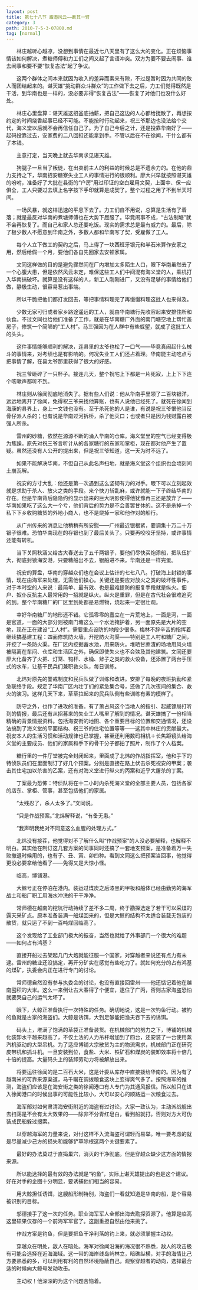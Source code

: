 ```yaml
---
layout: post
title: 第七十八节 甜港风云——断其一臂
category: 3
path: 2010-7-5-3-07800.md
tag: [normal]
---
```


　　林庄越听心越凉，没想到事情在最近七八天里有了这么大的变化。正在烦恼事情该如何解决，煮糖师傅和力工们之间又起了言语冲突。双方为要不要去闹事、谁去闹事和要不要“恢复古法”起了争议。

　　这两个群体之间本来就因为收入的差异而素来有隙，不过是暂时因为共同的敌人而团结起来的。谌天雄“挑动群众斗群众”的工作做下去之后，力工们觉得既然是干活，到华南也是一样的，没必要非得“恢复古法”——恢复了对他们也没什么好处。

　　林庄心里盘算：谌天雄这招釜底抽薪，把自己这边的人心都给搅散了，再想按约定的时间烧香起事已经不可能。不能按时行动起来，祝三爷那边也没法给个交代，海义堂以后就不会再信任自己了。为了自己今后之计，还是投靠华南好了——起码投靠过去，安家费的二八回扣还能拿到手。不管以后在不在徐闻，干什么都有了本钱。

　　主意打定，当天晚上就去华南求见谌天雄。

　　狗腿子一旦当了叛徒，在出卖前主人的利益的时候总是不遗余力的。在他的鼎力支持之下，华南招安糖寮失业工人的事情进行的很顺利。廖大兴早就按照谌天雄的吩咐，准备好了大批在县衙的“户房”用过印证的空白雇用文契，上面中、保一应俱全，工人只要过去填上名字按下手印就算是成契了。整个过程之用了不到半天时间。

　　一场风暴，就这样迅速的平息下去了。力工们自不用说，总算是生活有了着落；就是最反对华南的煮塘师傅也在大势下屈服了。毕竟闹事不成，“古法制塘”就不会再恢复了。而自己和家人总还要吃饭。现实的需求总是最有威力的。最后，除了极少数人不愿意到华南之外，多数人都和华南写了契，受雇做了工人。

　　每个人立下做工的契约之后，马上得了一块西班牙银元和半石米算作安家之用，然后给假一个月，要他们各自先回家去安顿家属。

　　文同这样做的目的是避免骤然间在厂内增加太多陌生人口，眼下华南虽然去了一个心腹大患，但是依然风云未定，难保这些工人们中间混有海义堂的人，乘机打入华南搞破坏。就算是没有这样的人，新工人刚刚进厂，又没有足够的事情给他们做，静极生动，很容易惹出事端。

　　所以干脆把他们都打发回去，等把事情料理完了再慢慢料理这批人也来得及。

　　少数无家可归或者家乡路途遥远的工人，就由华南塘行先收容起来安排住所和伙食。不过文同也给他们准备了工作，就是在华南糖厂外面的南门塘空地上帮忙盖房子，修筑一个简陋的“工人村”。马三强因为在人群中有些威望，就成了这批工人的头头。

　　这件事情能够顺利的解决，连县里的太爷也松了一口气——毕竟真闹起什么械斗的事情来，对考绩也是有影响的。何况失业工人们还占着理。华南能主动吃点亏把事情了解，在县太爷那里获得了很大的好感。

　　祝三爷砸碎了一只杯子。接连几天，整个祝宅上下都是一片死寂，上上下下连个咳嗽声都听不到。

　　林庄则从徐闻彻底地消失了。据有些人们说：他从华南手里领了二百块银洋，远远地离开了徐闻，免得祝三爷来找他算账，也有人说他已经死了。就死在徐闻到海康的县界上，身上一文钱也没有。至于杀死他的人是谁，有说是祝三爷恨他当反骨仔派人杀的；也有说是华南过河拆桥，杀了他灭口；也或者只是因为钱财露白被强人所杀。

　　雷州的砂糖，依然在源源不断的涌入华南的仓库。海义堂里的空气已经变得极为焦躁。原先对祝三爷言听计从的各家糖行的东家和掌柜，现在都对他产生了置疑。虽然还没有人公开的提出来，但是祝三爷知道，这一天为时不远了。

　　如果不能解决华南，不但自己从此名声扫地，就是海义堂这个组织也会顷刻间土崩瓦解。

　　祝安的方寸大乱：他还是第一次遇到这么坚韧有力的对手。眼下可以立刻起效就是求助于杀人、放火之类的手段。来个快刀斩乱麻，或许就能一下子终结华南的存在。但是华南背后隐隐约约显示出来的巨大阴影使得他犹豫再三还是放弃了——华南如果吃了这么大一个亏，他们背后的势力是不会善罢甘休的。这不是杀掉一个私下下乡收购糖货的外地小商人，也不是烧掉一家和他作对的船行。

　　从广州传来的消息让他稍稍有所安慰——广州最近银根紧，要调集十万二十万银子很难。恐怕华南现在的存银也到了最后关头了。只要再咬咬牙坚持，或许事情还能有转机。

　　当下关照秋涵又给古大春送去了五千两银子，要他们尽快买炮添船，把队伍扩大，彻底封锁海安港，只要糖船出不去，银船进不来。华南还是一样完蛋。

　　祝安的算盘，华南的穿越众们也在会议上估计的七七八八。打破海上封锁的事情，现在由海军来处理，无需他们操心。关键还是要应对放火之类的破坏性事件。对于本时空的人来说：最简单、最有效、也是最难提防的报复手段就是纵火。佃户、奴仆反抗主人最常用的一招就是纵火。纵火是重罪，但是在古代社会很难追究的到。整个华南糖厂的厂区里到处都是易燃物，烧起来一定很壮观。

　　幸好华南糖厂的地形还不错。它孤零零的矗立在一片荒地上，一面是河，一面是官道，一面的大部分则被南门塘这么一个水池掩护着，另一面原先是大片的空地，现在正在建设“工人村”。需要重点设防的地段少很多。梅林不辞辛苦的指挥着继续搞基建工程：四面修筑防火墙，开挖防火沟渠——特别是工人村和糖厂之间，开挖了一条防火渠。在厂区内挖掘蓄水池，用来防火。堆晒甘蔗渣的场地用风火墙被隔离在车间、仓库和生活区之外，确保即使失火也不会殃及其他建筑。文同还要廖大化备齐了火把、灯笼、钩杆、水桶、斧子之类的救火设备，还添置了两台手压式的水车，让基干民兵们兼职救火队，每日训练。

　　北炜对原先的警戒制度和民兵队做了训练和改进。安排了每晚的夜班执勤和紧急联络手段。规定了华南厂区内壮丁们的紧急集合号，还做了几次夜间的集合、救火的演习。这样几天下来，草草拉起来的民兵队倒有些训练有素的模样了。

　　防守之外，也作了进攻的准备。有了萧占风这个当地人的指引、起威镖局打听到的情报，最后还有从招募来的失业工人嘴里了解到的情况。谌天雄搞了一份相当精确的背景情报资料。包括海安街的地图、各个重要目标的位置和交通情况，还设法搞到了海义堂的平面结构、祝三爷的住宅位置等等——这其中林庄的贡献最大。祝安本人的生活习惯和活动规律也已掌握，甚至还利用数码相机＋长焦距镜头给海义堂的主要成员、他们的家属和手下的骨干分子都拍了照片，制作了个人档案。

　　糖行里的一件厅堂被完全封闭起来，里面成了北炜的作战指挥室，他和手下的特侦队员们在里面制订了好几个预案。分别是直接在路上伏击杀死祝安的甲案；袭击其住宅加以杀害的乙案，还有对海义堂进行纵火的丙案和近乎大屠杀的丁案。

　　丁案最为恐怖：特侦队将在十二小时内杀死海义堂的全部主要人员，包括各家的店东、掌柜、管事，甚至包括他们的家属。

　　“太残忍了，杀人太多了。”文同说。

　　“只是作战预案。”北炜解释说，“有备无患。”

　　“我声明我绝对不同意这么血腥的处理方式。”

　　北炜没有接茬，他觉得对不了解什么叫“作战预案”的人没必要解释，也解释不明白。其实他在制订这几套方案的同事同时还搞了一套地支预案，是准备着万一失败撤退时候用的，也有子、丑、寅、卯四种。看到文同这么把预案当回事，他觉得更没必要拿给他看了——免得又是大惊小怪。

　　临高，博铺港。

　　大鲸号正在停泊在港内。装运过煤炭之后漆黑的甲板和船体已经由勤劳的海军战士和船厂职工用海水冲洗的干干净净。

　　常师德在越南的挖坑行动持续了差不多二周，终于勘探选定了若干可以采煤的露天采矿点。原本准备装满一船煤回来的，但是大鲸的结构不太适合装载无包装的散货，就只运了不到一百吨煤回临高了。

　　这个发现给了工业部门极大的振奋，当然也就给了外事部门一个很大的难题——如何占有鸿基？

　　直接开船过去架起几门大炮就能征服一个国家，对穿越者来说还有点力有未逮。雷州的糖业还没搞定，再开分矿实在感觉有些吃力了。就如何充分的占有鸿基的煤矿，执委会内正在进行专门的讨论。

　　常师德自然没有参与执委会的讨论，也没有直接回雷州——他还惦记着他在越南囤积的大米。这么一来倒让古大春得了个便宜，逮住了广丙，否则古家海盗恐怕就要哭自己的运气太坏了。

　　眼下，大鲸正准备执行一次特殊的任务。确切地说，这是一次钓鱼行动。被钓的鱼就是古家的海盗们。大鲸是诱饵，大到足够能把渔夫吞下去的诱饵。

　　码头上，堆满了饱满的草袋正准备装货。在机械部门的努力之下，博铺的机械化装卸水平越来越高了，不仅土法的人力吊杆增加到了四台，还安装了一台使用蒸汽机驱动的大型吊机。为了适应博铺大宗散货为主的物流需求，机械部门正在研究皮带机和抓斗机。一旦安装到位，食盐、大米、铁矿石和煤炭的装卸效率将十倍几十倍的提高。大量码头上的装卸劳动力将被解放出来。

　　将要运往徐闻的是二百石大米，这是计委从库存中直接拨给华南的。因为有了越南米的可靠来源渠道，马千瞩在调拨粮食这块上变得爽气多了。按照海军的推测，海盗们应该是在海安街之类的徐闻港口有人专门为其通风报信。所以船只在进入徐闻港口的时候出事的可能性比较小，大可以安心的顺路运一次粮食过去。

　　海军部对如何肃清海安街附近的海盗有过讨论，大家一致认为，主动派战舰出去扫荡是不会有太大效果的——除非不分青红皂白，看到船就打。否则对方大可伪装成民船躲过搜索。

　　以穿越海军的力量来说，对付这样不入流海盗可谓轻而易举。唯一要考虑的就是尽量减少己方的损失和能够铲草除根这两个关键要素了。

　　最好的办法莫过于直捣巢穴，消灭的干净彻底。但是穿越众缺少这方面的情报来源。

　　所以能选择的最有效的办法就是“钓鱼”，实际上谌天雄提出的也是这个建议。好在对手的企图十分明显，要诱捕他们相当的容易。

　　用大鲸担任诱饵，这艘船形制特别，海盗们一看就知道是华南的船，是个容易被识别的目标。

　　邬德接手了这一次的任务。职业海军军人全部出海去勘探资源了。他算是临高这里硕果仅存的一个前海军军官了。这副重担自然由他来挑了。

　　作战方案是钓鱼，但是要把鱼干净利落的钓上来，就必须掌握主动权。

　　穿越众在明处，敌人在暗处。海军对徐闻沿海的海况很不熟悉，敌人的攻击极有可能会选择在近海海域。这一带的海岸线岛屿林立，暗礁纵横，对手的海情比己方要熟悉的多，可以利用有利的自然环境隐蔽自己，观察穿越者的动向，选择最合适的时候向大鲸号发动攻击。

　　主动权！他深深的为这个问题苦恼着。
